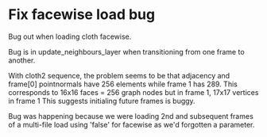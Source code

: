 # Fix facewise load bug

Bug out when loading cloth facewise.

Bug is in update_neighbours_layer when transitioning from one frame to another.

With cloth2 sequence, the problem seems to be that adjacency and frame[0] pointnormals have 256 elements while frame 1 has 289.
This corresponds to 16x16 faces = 256 graph nodes but in frame 1, 17x17 vertices in frame 1
This suggests initialing future frames is buggy.

Bug was happening because we were loading 2nd and subsequent frames of a multi-file load using 'false' for facewise as we'd forgotten a parameter.
